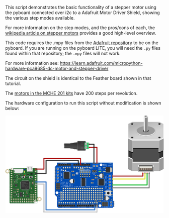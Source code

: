 This script demonstrates the basic functionality of a stepper motor using the pyboard connected over i2c to a Adafruit Motor Driver Shield, showing the various step modes available.

For more information on the step modes, and the pros/cons of each, the [wikipedia article on stepper motors](https://en.wikipedia.org/wiki/Stepper_motor#Phase_current_waveforms) provides a good high-level overview.

This code requires the .mpy files from the [Adafruit repository](https://github.com/adafruit/micropython-adafruit-pca9685) to be on the pyboard. If you are running on the pyboard LITE, you will need the `.py` files found within that repository; the `.mpy` files will not work.


For more information see:
https://learn.adafruit.com/micropython-hardware-pca9685-dc-motor-and-stepper-driver

The circuit on the shield is identical to the Feather board shown in that tutorial.

The [motors in the MCHE 201 kits](https://www.adafruit.com/product/324) have 200 steps per revolution.

The hardware configuration to run this script without modification is shown below:

![Stepper Motor Hardware Configuration](pyboard_breadboard_motorShield_stepperMotor.png)

